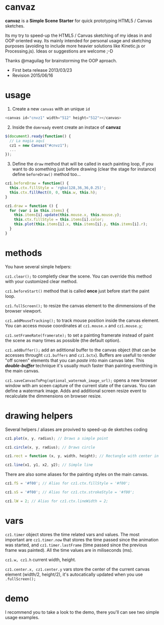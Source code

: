 canvaz
======

**canvaz** is a **Simple Scene Starter** for quick prototyping HTML5 / Canvas sketches.

Its my try to speed-up the HTML5 / Canvas sketching of my ideas in and OOP oriented way. Its mainly intended for personal usage and sketching purposes (avoiding to include more heavier solutions like Kinetic.js or Processing.js). Ideas or suggestions are welcome ;-D

Thanks @maguilag for brainstorming the OOP aproach.

 - First beta release 2013/03/23
 - Revision 2015/06/16

usage
=====

1. Create a new `canvas` with an unique `id`

```javascript
<canvas id="cnvz1" width="512" height="512"></canvas>
```

2. Inside the `domready` event create an instace of **canvaz**

```javascript
$(document).ready(function() {
  // La magia aquí
  cz1 = new Canvaz("#cnvz1");
  ...
});
```

3. Define the `draw` method that will be called in each painting loop, if you want to do something just before drawing (clear the stage for instance) define `beforeDraw()` method too...

```javascript
cz1.beforeDraw = function() {
  this.ctx.fillStyle = 'rgba(128,36,36,0.25)';
  this.ctx.fillRect(0, 0, this.w, this.h);
}

cz1.draw = function () {
  for (var i in this.items) {
    this.items[i].update(this.mouse.x, this.mouse.y);
    this.ctx.fillStyle = this.items[i].color;
    this.plot(this.items[i].x, this.items[i].y, this.items[i].r);
  }
}
```

methods
=======

You have several simple helpers:

`cz1.clear();` to completly clear the scene. You can override this method with your customized clear method.

`cz1.beforeStart()` method that is called **once** just before start the paint loop.

`cz1.fullScreen();` to resize the canvas element to the dimmensions of the browser viewport.

`cz1.addMouseTracking();` to track mouse position inside the canvas element. You can access mouse coordinates at `cz1.mouse.x` and `cz1.mouse.y`;

`cz1.setFrameRate(framerate);` to set a painting framerate instead of paint the scene as many times as possible (the default option).

`cz1.addBuffer();` add an adittional buffer to the canvas object (that can be accesses throught `cz1.buffers` and `cz1.bctx`). Buffers are usefull to render "off screen" elements that you can _paste_ into main canvas later. This **_double-buffer_** technique it's usually much faster than painting everithing in the main canvas.

`cz1.saveCanvasToPng(optional_watermak_image_url);` opens a new browser window with am sceen capture of the current state of the canvas. You can define a watermark image. Adds and additional screen resize event to recalculate the dimmensions on browser resize.

drawing helpers
===============

Several helpers / aliases are provived to speed-up de sketches coding

```javascript
cz1.plot(x, y, radius); // Draws a simple point

cz1.circle(x, y, radius); // Draws circle

cz1.rect = function (x, y, width, height); // Rectangle with center in x, y

cz1.line(x1, y1, x2, y2); // Simple line
```
There are also some aliases for the painting styles on the main canvas.

```javascript
cz1.fS = '#f00'; // Alias for cz1.ctx.fillStyle = '#f00';

cz1.sS = '#f00'; // Alias for cz1.ctx.strokeStyle = '#f00';

cz1.lW = 2; // Alias for cz1.ctx.lineWidth = 2;

```

vars
====

`cz1.timer` object stores the time related vars and values. The most important are `cz1.timer.now` that stores the time passed since the animation was started, and `cz1.timer.lastFrame` (time passed since the previous frame was painted). All the time values are in miliseconds (ms).

`cz1.w, cz1.h` current width, height.

`cz1.center.x, cz1.center.y` vars store the center of the current canvas element (width/2, height/2), it's autocatically updated when you use `.fullScreen();`

demo
====

I recommend you to take a look to the demo, there you'll can see two simple usage examples.
